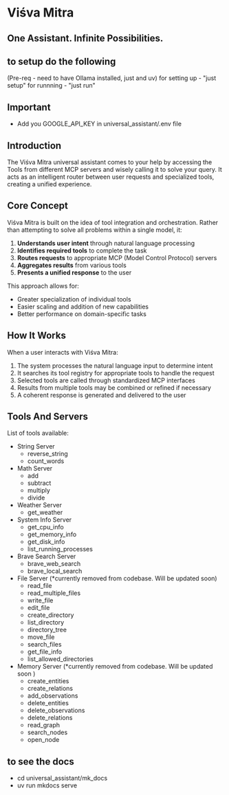 # Viśva Mitra
## One Assistant. Infinite Possibilities.

## to setup do the following
(Pre-req - need to have Ollama installed, just and uv)
for setting up - "just setup"
for runnning -   "just run"

## Important
- Add you GOOGLE_API_KEY in universal_assistant/.env file

## Introduction
The Viśva Mitra universal assistant comes to your help by accessing the Tools from different MCP servers and wisely calling it to solve your query. It acts as an intelligent router between user requests and specialized tools, creating a unified experience.

## Core Concept
Viśva Mitra is built on the idea of tool integration and orchestration. Rather than attempting to solve all problems within a single model, it:

1. **Understands user intent** through natural language processing
2. **Identifies required tools** to complete the task
3. **Routes requests** to appropriate MCP (Model Control Protocol) servers
4. **Aggregates results** from various tools
5. **Presents a unified response** to the user

This approach allows for:
- Greater specialization of individual tools
- Easier scaling and addition of new capabilities
- Better performance on domain-specific tasks

## How It Works

When a user interacts with Viśva Mitra:

1. The system processes the natural language input to determine intent
2. It searches its tool registry for appropriate tools to handle the request
3. Selected tools are called through standardized MCP interfaces
4. Results from multiple tools may be combined or refined if necessary
5. A coherent response is generated and delivered to the user

## Tools And Servers
List of tools available:
- String Server
     - reverse_string
     - count_words
- Math Server
     - add
     - subtract
     - multiply
     - divide
- Weather Server
     - get_weather
- System Info Server
     - get_cpu_info
     - get_memory_info
     - get_disk_info
     - list_running_processes
- Brave Search Server 
     - brave_web_search
     - brave_local_search
- File Server (*currently removed from codebase. Will be updated soon)
     - read_file
     - read_multiple_files
     - write_file
     - edit_file
     - create_directory
     - list_directory
     - directory_tree
     - move_file
     - search_files
     - get_file_info
     - list_allowed_directories
- Memory Server (*currently removed from codebase. Will be updated soon )
     - create_entities
     - create_relations
     - add_observations
     - delete_entities
     - delete_observations
     - delete_relations
     - read_graph
     - search_nodes
     - open_node

## to see the docs

- cd universal_assistant/mk_docs
- uv run mkdocs serve
